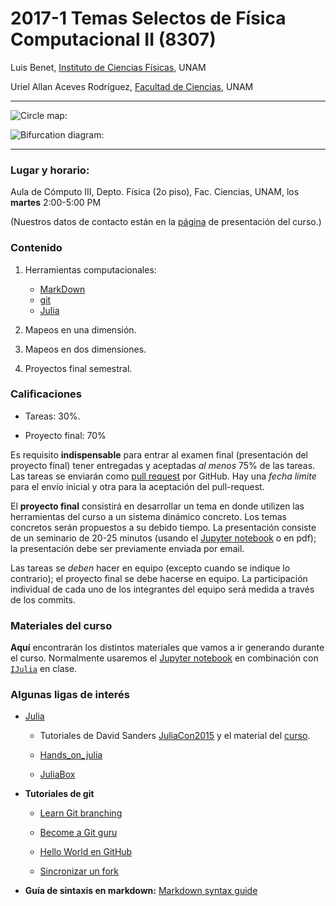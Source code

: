 # 2017-1 Temas Selectos de Física Computacional II (8307)

Luis Benet, [Instituto de Ciencias Físicas](http://www.fis.unam.mx), UNAM

Uriel Allan Aceves Rodríguez, [Facultad de Ciencias](http://www.fciencias.unam.mx), UNAM

---
![Circle map:](https://upload.wikimedia.org/wikipedia/commons/thumb/1/1e/Circle_map_poincare_recurrence.jpeg/120px-Circle_map_poincare_recurrence.jpeg)

![Bifurcation diagram:](https://upload.wikimedia.org/wikipedia/commons/thumb/5/50/Logistic_Bifurcation_map_High_Resolution.png/320px-Logistic_Bifurcation_map_High_Resolution.png)

---


### Lugar y horario:
Aula de Cómputo III, Depto. Física (2o piso), Fac. Ciencias, UNAM, los **martes** 2:00-5:00 PM

(Nuestros datos de contacto están en la [página](http://www.fciencias.unam.mx/docencia/horarios/presentacion/274768)
de presentación del curso.)


### Contenido

1. Herramientas computacionales:
    - [MarkDown](https://confluence.atlassian.com/display/STASH/Markdown+syntax+guide)
    - [git](https://www.atlassian.com/git/tutorials/)
    - [Julia](http://julialang.org)

2. Mapeos en una dimensión.

3. Mapeos en dos dimensiones.

5. Proyectos final semestral.


### Calificaciones

- Tareas: 30%.

- Proyecto final: 70%

Es requisito **indispensable** para entrar al examen final (presentación del proyecto final) tener entregadas y aceptadas *al menos* 75% de las tareas. Las tareas se enviarán como [pull request](https://help.github.com/articles/using-pull-requests/) por GitHub. Hay una *fecha límite* para el envío inicial y otra para la aceptación del pull-request.

El **proyecto final** consistirá en desarrollar un tema en donde utilizen las
herramientas del curso a un sistema dinámico concreto. Los temas concretos
serán propuestos a su debido tiempo. La presentación consiste de un seminario
de 20-25 minutos (usando el [Jupyter notebook](jupyter.org) o en pdf); la
presentación debe ser previamente enviada por email.

Las tareas se *deben* hacer en equipo (excepto cuando se indique lo contrario);
el proyecto final se debe hacerse en equipo. La participación individual de
cada uno de los integrantes del equipo será medida a través de los commits.


### Materiales del curso

**Aquí** encontrarán los distintos materiales que vamos a ir generando
durante el curso. Normalmente usaremos el [Jupyter notebook](http://jupyter.org)
en combinación con [`IJulia`](https://github.com/JuliaLang/IJulia.jl) en clase.


### Algunas ligas de interés

- [Julia](http://julialang.org/julialang.org)

    - Tutoriales de David Sanders [JuliaCon2015](https://www.youtube.com/watch?v=gQ1y5NUD_RI)
    y el material del [curso](https://github.com/dpsanders/invitation_to_julia).

    - [Hands_on_julia](https://github.com/dpsanders/hands_on_julia)

    - [JuliaBox](http://juliabox.org)


- **Tutoriales de git**

    - [Learn Git branching](http://pcottle.github.io/learnGitBranching)

    - [Become a Git guru](https://www.atlassian.com/git/tutorials/)

    - [Hello World en GitHub](https://guides.github.com/activities/hello-world/)

    - [Sincronizar un fork](https://help.github.com/articles/syncing-a-fork/)

- **Guía de sintaxis en markdown:** [Markdown syntax guide](https://confluence.atlassian.com/display/STASH/Markdown+syntax+guide)
